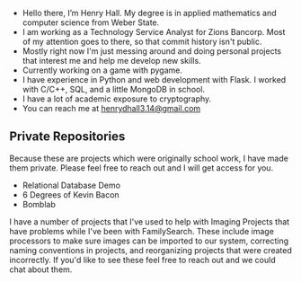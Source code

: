 - Hello there, I’m Henry Hall. My degree is in applied mathematics and computer science from Weber State.
- I am working as a Technology Service Analyst for Zions Bancorp. Most of my attention goes to there, so that commit history isn't public.
- Mostly right now I'm just messing around and doing personal projects that interest me and help me develop new skills.
- Currently working on a game with pygame.
- I have experience in Python and web development with Flask. I worked with C/C++, SQL, and a little MongoDB in school.
- I have a lot of academic exposure to cryptography.
- You can reach me at henrydhall3.14@gmail.com

## Private Repositories
Because these are projects which were originally school work, I have made them private. Please feel free to reach out and I will get access for you.
- Relational Database Demo
- 6 Degrees of Kevin Bacon
- Bomblab

I have a number of projects that I've used to help with Imaging Projects that have problems while I've been with FamilySearch. These include image processors to make sure images can be imported to our system, correcting naming conventions in projects, and reorganizing projects that were created incorrectly. If you'd like to see these feel free to reach out and we could chat about them.
